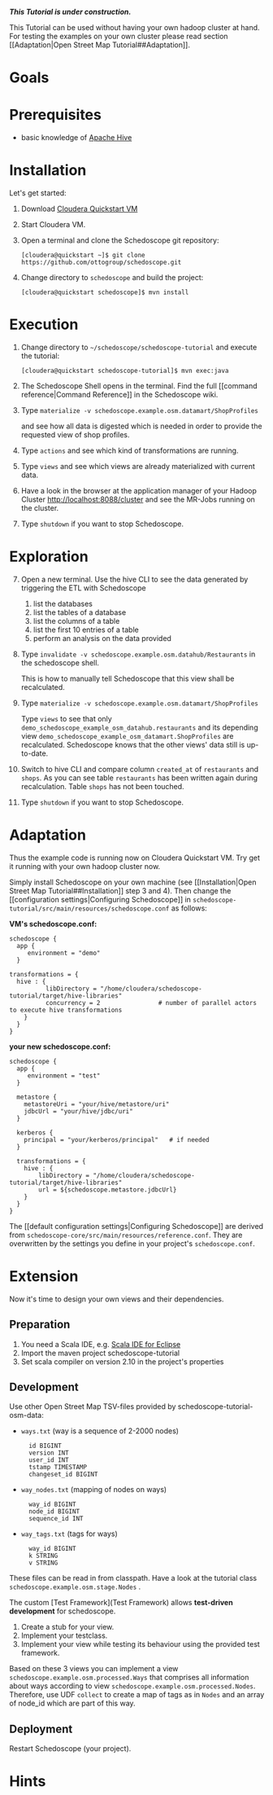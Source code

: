 _**This Tutorial is under construction.**_

This Tutorial can be used without having your own hadoop cluster at hand. For testing the examples on your own cluster please read section [[Adaptation|Open Street Map Tutorial##Adaptation]].

# Goals


# Prerequisites
* basic knowledge of [Apache Hive](http://hive.apache.org/)

# Installation
Let's get started:

1. Download [Cloudera Quickstart VM](http://www.cloudera.com/content/cloudera/en/documentation/core/latest/topics/cloudera_quickstart_vm.html)
2. Start Cloudera VM.
3. Open a terminal and clone the Schedoscope git repository:

    `[cloudera@quickstart ~]$ git clone https://github.com/ottogroup/schedoscope.git`
4. Change directory to `schedoscope` and build the project:

    `[cloudera@quickstart schedoscope]$ mvn install`

# Execution

1. Change directory to `~/schedoscope/schedoscope-tutorial` and execute the tutorial:

    `[cloudera@quickstart schedoscope-tutorial]$ mvn exec:java`
2. The Schedoscope Shell opens in the terminal. Find the full [[command reference|Command Reference]] in the Schedoscope wiki.
3. Type  `materialize -v schedoscope.example.osm.datamart/ShopProfiles`

    and see how all data is digested which is needed in order to provide the requested view of shop profiles.
4. Type  `actions`
    and see which kind of transformations are running.
5. Type  `views`
    and see which views are already materialized with current data.
6. Have a look in the browser at the application manager of your Hadoop Cluster  <http://localhost:8088/cluster>
    and see the MR-Jobs running on the cluster.
9. Type `shutdown` if you want to stop Schedoscope.

# Exploration
7. Open a new terminal. Use the hive CLI to see the data generated by triggering the ETL with Schedoscope
    1. list the databases
    2. list the tables of a database
    3. list the columns of a table
    4. list the first 10 entries of a table
    5. perform an analysis on the data provided
7. Type  `invalidate -v schedoscope.example.osm.datahub/Restaurants` in the schedoscope shell.

    This is how to manually tell Schedoscope that this view shall be recalculated.
8. Type  `materialize -v schedoscope.example.osm.datamart/ShopProfiles`

    Type  `views` to see that only `demo_schedoscope_example_osm_datahub.restaurants` and its depending view `demo_schedoscope_example_osm_datamart.ShopProfiles` are recalculated. Schedoscope knows that the other views' data still is up-to-date.
8. Switch to hive CLI and compare column `created_at` of `restaurants` and `shops`. As you can see table `restaurants` has been written again during recalculation. Table `shops` has not been touched.
9. Type `shutdown` if you want to stop Schedoscope.


# Adaptation
Thus the example code is running now on Cloudera Quickstart VM. Try get it running with your own hadoop cluster now.
 
Simply install Schedoscope on your own machine (see [[Installation|Open Street Map Tutorial##Installation]] step 3 and 4). Then change the [[configuration settings|Configuring Schedoscope]] in `schedoscope-tutorial/src/main/resources/schedoscope.conf` as follows:

**VM's schedoscope.conf:**

    schedoscope {
      app {
         environment = "demo"
      }

    transformations = {
      hive : {
              libDirectory = "/home/cloudera/schedoscope-tutorial/target/hive-libraries"
              concurrency = 2                # number of parallel actors to execute hive transformations
        }
      }
    }

**your new schedoscope.conf:**

    schedoscope {
      app {
         environment = "test"
      }

      metastore {
        metastoreUri = "your/hive/metastore/uri"
        jdbcUrl = "your/hive/jdbc/uri"
      }

      kerberos {
        principal = "your/kerberos/principal"   # if needed
      }
      
      transformations = {
      	hive : {
		    libDirectory = "/home/cloudera/schedoscope-tutorial/target/hive-libraries"
		    url = ${schedoscope.metastore.jdbcUrl}
        }
      }
    }
The [[default configuration settings|Configuring Schedoscope]] are derived from `schedoscope-core/src/main/resources/reference.conf`. They are overwritten by the settings you define in your project's `schedoscope.conf`.


# Extension
Now it's time to design your own views and their dependencies.

## Preparation
1. You need a Scala IDE, e.g. [Scala IDE for Eclipse](http://scala-ide.org/download/sdk.html)
2. Import the maven project schedoscope-tutorial
3. Set scala compiler on version 2.10 in the project's properties

## Development
Use other Open Street Map TSV-files provided by schedoscope-tutorial-osm-data:

* `ways.txt`  (way is a sequence of 2-2000 nodes)

        id BIGINT
        version INT
        user_id INT
        tstamp TIMESTAMP
        changeset_id BIGINT

* `way_nodes.txt`  (mapping of nodes on ways)

        way_id BIGINT
        node_id BIGINT
        sequence_id INT

* `way_tags.txt`  (tags for ways)

        way_id BIGINT
        k STRING
        v STRING

These files can be read in from classpath. Have a look at the tutorial class `schedoscope.example.osm.stage.Nodes` .

The custom [Test Framework](Test Framework) allows **test-driven development** for schedoscope.

1. Create a stub for your view.
2. Implement your testclass.
3. Implement your view while testing its behaviour using the provided test framework.

Based on these 3 views you can implement a view `schedoscope.example.osm.processed.Ways` that comprises all information about ways according to view `schedoscope.example.osm.processed.Nodes`. Therefore, use UDF `collect` to create a map of tags as in `Nodes` and an array of node_id which are part of this way.

## Deployment
Restart Schedoscope (your project).


# Hints

